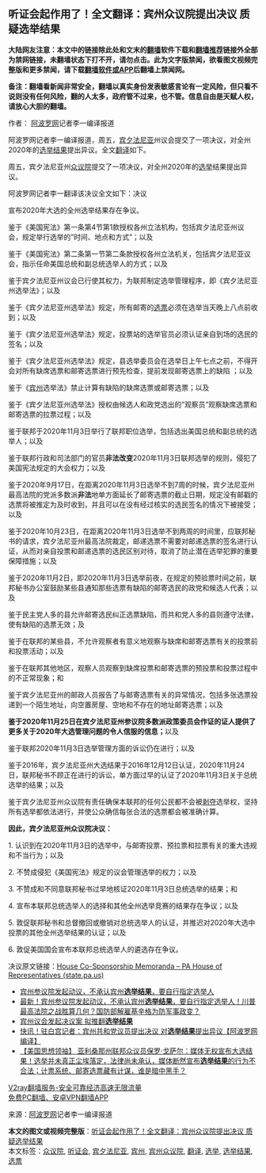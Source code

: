  <h2>听证会起作用了！全文翻译：宾州众议院提出决议 质疑选举结果</h2> <p class="notice"><b>大陆网友注意：本文中的链接除此处和文末的<a href="https://github.com/bannedbook/fanqiang" >翻墙</a>软件下载和<a href="https://github.com/killgcd/justmysocks/blob/master/README.md">翻墙推荐</a>链接外全部为禁网链接，未翻墙状态下打不开，请勿点击。此为文字版禁闻，欲看图文视频完整版和更多禁闻，请下载<a href="https://github.com/bannedbook/fanqiang">翻墙软件或APP</a>后翻墙上禁闻网。</p><p>备注：翻墙看新闻非常安全，翻墙以真实身份发表敏感言论有一定风险，但只看不说则没有任何风险，翻的人太多，政府管不过来，也不管。信息自由是天赋人权，请放心大胆的翻墙。</b></p>  <div class="entry"> <p>作者： <span class='wp_keywordlink_affiliate'><a href="https://www.aboluowang.com/" title="阿波罗网" target="_blank">阿波罗网</a></span>记者李一编译报道</p> <p id="summary">阿波罗网记者李一编译报道，周五，<a href="https://www.bannedbook.org/bnews/tag/%E5%AE%BE%E5%A4%95%E6%B3%95%E5%B0%BC%E4%BA%9A/" class="st_tag internal_tag" rel="tag" title="标签 宾夕法尼亚 下的日志">宾夕法尼亚</a>州议会提交了一项决议，对全州2020年的<a href="https://www.bannedbook.org/bnews/tag/%E9%80%89%E4%B8%BE%E7%BB%93%E6%9E%9C/" class="st_tag internal_tag" rel="tag" title="标签 选举结果 下的日志">选举结果</a>提出异议。全文<a href="https://www.bannedbook.org/bnews/tag/%E7%BF%BB%E8%AF%91/" class="st_tag internal_tag" rel="tag" title="标签 翻译 下的日志">翻译</a>如下。</p> <p>周五，宾夕法尼亚州<a href="https://www.bannedbook.org/bnews/tag/%E4%BC%97%E8%AE%AE%E9%99%A2/" class="st_tag internal_tag" rel="tag" title="标签 众议院 下的日志">众议院</a>提交了一项决议，对全州2020年的<a href="https://www.bannedbook.org/bnews/tag/%e9%80%89%e4%b8%be/" class="st_tag internal_tag" rel="tag" title="标签 选举 下的日志">选举</a>结果提出异议。</p> <p>阿波罗网记者李一翻译该决议全文如下：决议</p> <p>宣布2020年大选的全州选举结果存在争议。</p> <p>鉴于《美国宪法》第一条第4节第1款授权各州立法机构，包括宾夕法尼亚州议会，规定举行选举的&#8221;时间、地点和方式&#8221;；以及</p> <p>鉴于《美国宪法》第二条第一节第二条款授权各州立法机关，包括宾夕法尼亚议会，指示任命美国总统和副总统选举人的方式；以及</p> <p>鉴于宾夕法尼亚州议会已行使其权力，为联邦制定选举管理程序，即《宾夕法尼亚州选举法》；以及</p>  <p>鉴于《宾夕法尼亚州选举法》规定，所有邮寄的<a href="https://www.bannedbook.org/bnews/tag/%E9%80%89%E7%A5%A8/" class="st_tag internal_tag" rel="tag" title="标签 选票 下的日志">选票</a>必须在选举当天晚上八点前收到；以及</p> <p>鉴于《宾夕法尼亚州选举法》规定，投票站的选举官员必须认证亲自到场的选民的签名；以及</p> <p>鉴于《宾夕法尼亚州选举法》规定，县选举委员会在选举日上午七点之前，不得开会对所有缺席选票和邮寄选票进行预先检查，提前发现邮寄选票上的缺陷 ；以及</p> <p>鉴于《<a href="https://www.bannedbook.org/bnews/tag/%E5%AE%BE%E5%B7%9E/" class="st_tag internal_tag" rel="tag" title="标签 宾州 下的日志">宾州</a>选举法》禁止计算有缺陷的缺席选票或邮寄选票；以及</p> <p>鉴于《宾夕法尼亚州选举法》授权由候选人和政党选出的&#8221;观察员&#8221;观察缺席选票和邮寄选票的拉票过程；以及</p> <p>鉴于联邦于2020年11月3日举行了联邦职位选举，包括选出美国总统和副总统的选举人；以及</p> <p>鉴于联邦行政和司法部门的官员<strong>非法改变</strong>2020年11月3日联邦选举的规则，侵犯了美国宪法规定的大会权力；以及&nbsp;</p> <p>鉴于2020年9月17日，在距离2020年11月3日选举不到7周的时候，宾夕法尼亚州最高法院的党派多数派<strong>非法</strong>地单方面延长了邮寄选票的截止日期，规定没有邮戳的选票将被推定为及时收到，并且可以在没有经过核实的选民签名的情况下被接受；以及</p>  <p>鉴于2020年10月23日，在距离2020年11月3日选举不到两周的时间里，应联邦秘书的请求，宾夕法尼亚州最高法院裁定，邮递选票不需要对邮递选票的签名进行认证，从而对亲自投票和邮递选票的选民区别对待，取消了防止潜在选举犯罪的重要保障措施；以及</p> <p>鉴于2020年11月2日，即2020年11月3日选举前夜，在规定的预验票时间之前，联邦秘书办公室鼓励某些县通知那些选票有缺陷的邮寄选民的政党和候选人代表；以及</p> <p>鉴于民主党人多的县允许邮寄选民纠正选票缺陷，而共和党人多的县则遵守法律，使有缺陷的选票无效；及</p> <p>鉴于在联邦的某些县，不允许观察者有意义地观察与缺席和邮寄选票有关的投票前和投票活动；以及</p> <p>鉴于在联邦其他地区，观察人员观察到缺席投票和邮寄选票的预投票和投票过程中的不正常现象；和</p> <p>鉴于宾夕法尼亚州的邮政人员报告了与邮寄选票有关的异常情况，包括多张选票投递到一个陌生地址，向空置房屋、空地和不存在的地址邮寄选票；以及</p> <p><strong>鉴于2020年11月25日在宾夕法尼亚州参议院多数派政策委员会作证的证人提供了更多关于2020年大选管理问题的令人信服的信息；</strong>以及</p> <p>鉴于联邦2020年11月3日选举管理方面的诉讼仍在进行；以及</p>  <p>鉴于2016年，宾夕法尼亚州大选结果于2016年12月12日认证，2020年11月24日，联邦秘书不顾正在进行的诉讼，单方面过早的认证了2020年11月3日关于总统选举的结果；以及</p> <p>鉴于宾夕法尼亚州众议院有责任确保本联邦的任何公民都不会被<span class='wp_keywordlink'><a href="https://www.bannedbook.org/forum2/topic21.html" title="《剥夺》 黄建民 著" target="_blank">剥夺</a></span>选举权，坚持所有选举都依法进行，并使公众确信每张合法的选票都会被准确计算。</p> <p><strong>因此，宾夕法尼亚州众议院决议：</strong></p> <p>1. 认识到在2020年11月3日的选举中，与邮寄投票、预拉票和拉票有关的重大违规和不当行为；以及</p> <p>2. 不赞成侵犯《美国宪法》规定的议会管理选举的权力；以及</p> <p>3. 不赞成和不同意联邦秘书过早地核证2020年11月3日总统选举的结果；和</p> <p>4. 宣布本联邦总统选举人的选择和其他全州选举竞赛的结果存在争议；以及</p> <p>5. 敦促联邦秘书和总督撤回或撤销对总统选举人的认证，并推迟对2020年大选中投票的其他全州选举结果的认证；以及</p>  <p>6. 敦促美国国会宣布本联邦总统选举人的遴选存在争议。</p> <p>决议原文链接：<a href="https://www.legis.state.pa.us/cfdocs/legis/CSM/showMemoPublic.cfm?chamber=H&amp;SPick=20190&amp;cosponId=32628&amp;mobile_choice=suppress">House Co-Sponsorship Memoranda &#8211; PA House of Representatives (state.pa.us)</a></p> <ul class='op-related-articles' title='相关阅读'> <li><a href='https://www.bannedbook.org/bnews/taiwannews/20201128/1438584.html' target='_blank'>宾州参议院发起动议，不承认宾州<b>选举结果</b>，要自行指定选举人</a></li> <li><a href='https://www.bannedbook.org/bnews/bannedvideo/20201128/1438571.html' target='_blank'>最新！宾州参议院发起动议，不承认宾州<b>选举结果</b>，要自行指定选举人！川普最高法院之战胜算几何？国防部解雇基辛格为防军事政变？</a></li> <li><a href='https://www.bannedbook.org/bnews/cbnews/20201128/1438553.html' target='_blank'>宾州议会发起决议案 拟推翻<b>选举结果</b></a></li> <li><a href='https://www.bannedbook.org/bnews/cnnews/20201128/1438488.html' target='_blank'>快讯！驻白宫记者：宾州共和党议员提出决议 对<b>选举结果</b>提出异议【阿波罗网编译】</a></li> <li><a href='https://www.bannedbook.org/bnews/bannedvideo/20201128/1438456.html' target='_blank'>【美国思想领袖】 亚利桑那州联邦众议员保罗·戈萨尔：媒体无权宣布大选结果！选举并未真正尘埃落定，法律尚未承认，媒体断然宣布<b>选举结果</b>的行为不合法；计票系统、邮寄选票藏有计谋，谁是暗中黑手？</a></li> </ul> <p class="texttj"> <a href="https://www.bannedbook.org/forum23/topic22702.html" target="_blank">V2ray翻墙服务-安全可靠经济高速无限流量</a><br/> <a href="https://github.com/bannedbook/fanqiang/wiki/%E7%A6%81%E9%97%BB%E7%BD%91%E5%AE%89%E5%8D%93%E7%BF%BB%E5%A2%99%E6%96%B0%E9%97%BBAPP" target="_blank">免费PC翻墙、安卓VPN翻墙APP</a></p><p> 来源：<a href="https://www.aboluowang.com/2020/1128/1528277.html" target="_blank">阿波罗网</a>记者李一编译报道 </p><a name='sharetosocial'></a>       <div><b>本文的图文或视频完整版</b>：<a href='https://www.bannedbook.org/bnews/topimagenews/20201128/1438585.html'>听证会起作用了！全文翻译：宾州众议院提出决议 质疑选举结果</a></div>  </div><!--END ENTRY--> <div class="postfooter"> <div>本文标签：<a href="https://www.bannedbook.org/bnews/tag/%E4%BC%97%E8%AE%AE%E9%99%A2/" rel="tag">众议院</a>, <a href="https://www.bannedbook.org/bnews/tag/%e5%90%ac%e8%af%81%e4%bc%9a/" rel="tag">听证会</a>, <a href="https://www.bannedbook.org/bnews/tag/%E5%AE%BE%E5%A4%95%E6%B3%95%E5%B0%BC%E4%BA%9A/" rel="tag">宾夕法尼亚</a>, <a href="https://www.bannedbook.org/bnews/tag/%E5%AE%BE%E5%B7%9E/" rel="tag">宾州</a>, <a href="https://www.bannedbook.org/bnews/tag/%E5%AE%BE%E5%B7%9E%E4%BC%97%E8%AE%AE%E9%99%A2/" rel="tag">宾州众议院</a>, <a href="https://www.bannedbook.org/bnews/tag/%E7%BF%BB%E8%AF%91/" rel="tag">翻译</a>, <a href="https://www.bannedbook.org/bnews/tag/%e9%80%89%e4%b8%be/" rel="tag">选举</a>, <a href="https://www.bannedbook.org/bnews/tag/%E9%80%89%E4%B8%BE%E7%BB%93%E6%9E%9C/" rel="tag">选举结果</a>, <a href="https://www.bannedbook.org/bnews/tag/%E9%80%89%E7%A5%A8/" rel="tag">选票</a></div>  </div><!--END POSTFOOTER--> 